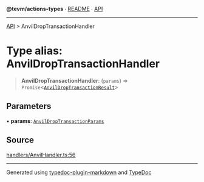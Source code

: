 **@tevm/actions-types** ∙ [README](../README.md) ∙ [API](../API.md)

***

[API](../API.md) > AnvilDropTransactionHandler

# Type alias: AnvilDropTransactionHandler

> **AnvilDropTransactionHandler**: (`params`) => `Promise`\<[`AnvilDropTransactionResult`](AnvilDropTransactionResult.md)\>

## Parameters

▪ **params**: [`AnvilDropTransactionParams`](AnvilDropTransactionParams.md)

## Source

[handlers/AnvilHandler.ts:56](https://github.com/evmts/tevm-monorepo/blob/main/packages/actions-types/src/handlers/AnvilHandler.ts#L56)

***
Generated using [typedoc-plugin-markdown](https://www.npmjs.com/package/typedoc-plugin-markdown) and [TypeDoc](https://typedoc.org/)

